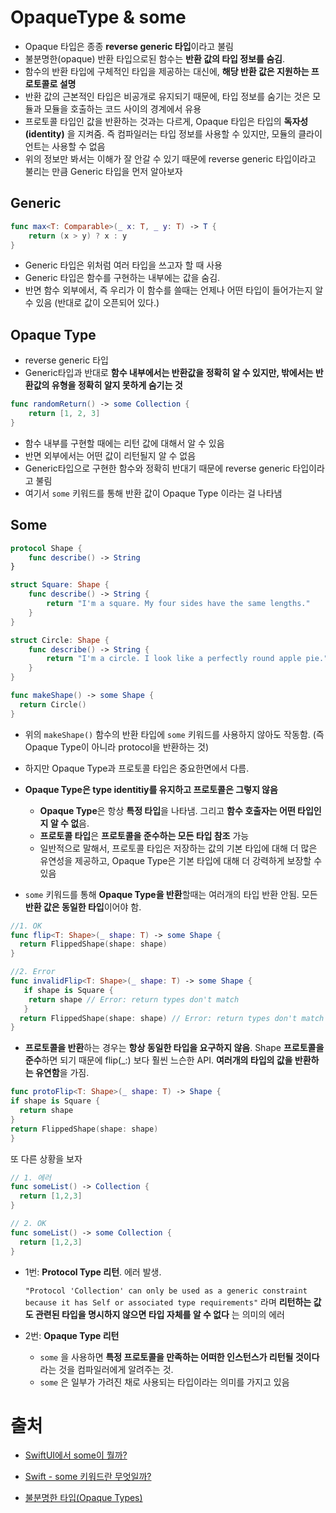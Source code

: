 
# OpaqueType & some
- Opaque 타입은 종종 **reverse generic 타입**이라고 불림
- 불분명한(opaque) 반환 타입으로된 함수는 **반환 값의 타입 정보를 숨김**.
- 함수의 반환 타입에 구체적인 타입을 제공하는 대신에, **해당 반환 값은 지원하는 프로토콜로 설명**
- 반환 값의 근본적인 타입은 비공개로 유지되기 때문에, 타입 정보를 숨기는 것은 모듈과 모듈을 호출하는 코드 사이의 경계에서 유용
- 프로토콜 타입인 값을 반환하는 것과는 다르게, Opaque 타입은 타입의 **독자성(identity)** 을 지켜줌. 즉 컴파일러는 타입 정보를 사용할 수 있지만, 모듈의 클라이언트는 사용할 수 없음
- 위의 정보만 봐서는 이해가 잘 안갈 수 있기 때문에 reverse generic 타입이라고 불리는 만큼 Generic 타입을 먼저 알아보자

## Generic 

```swift
func max<T: Comparable>(_ x: T, _ y: T) -> T {
    return (x > y) ? x : y
}
```

- Generic 타입은 위처럼 여러 타입을 쓰고자 할 때 사용
- Generic 타입은 함수를 구현하는 내부에는 값을 숨김.
- 반면 함수 외부에서, 즉 우리가 이 함수를 쓸때는 언제나 어떤 타입이 들어가는지 알 수 있음 (반대로 값이 오픈되어 있다.)

## Opaque Type

- reverse generic 타입
-  Generic타입과 반대로 **함수 내부에서는 반환값을 정확히 알 수 있지만, 밖에서는 반환값의 유형을 정확히 알지 못하게 숨기는 것**

```swift 
func randomReturn() -> some Collection {
    return [1, 2, 3]
}
```

- 함수 내부를 구현할 때에는 리턴 값에 대해서 알 수 있음
- 반면 외부에서는 어떤 값이 리턴될지 알 수 없음
- Generic타입으로 구현한 함수와 정확히 반대기 때문에  reverse generic 타입이라고 불림
- 여기서 `some` 키워드를 통해 반환 값이 Opaque Type 이라는 걸 나타냄

## Some

```swift 
protocol Shape {
    func describe() -> String
}

struct Square: Shape {
    func describe() -> String {
        return "I'm a square. My four sides have the same lengths."
    }
}

struct Circle: Shape {
    func describe() -> String {
        return "I'm a circle. I look like a perfectly round apple pie."
    }
}

func makeShape() -> some Shape {
  return Circle()
}
```

- 위의 `makeShape()` 함수의 반환 타입에 `some` 키워드를 사용하지 않아도 작동함. (즉 Opaque Type이 아니라 protocol을 반환하는 것)

- 하지만 Opaque Type과 프로토콜 타입은 중요한면에서 다름.

- **Opaque Type은 type identitiy를 유지하고 프로토콜은 그렇지 않음** 

  - **Opaque Type**은 항상 **특정 타입**을 나타냄. 그리고 **함수 호출자는 어떤 타입인지 알 수 없**음.
  - **프로토콜 타입**은 **프로토콜을 준수하는 모든 타입 참조** 가능 
  - 일반적으로 말해서, 프로토콜 타입은 저장하는 값의 기본 타입에 대해 더 많은 유연성을 제공하고, Opaque Type은 기본 타입에 대해 더 강력하게 보장할 수 있음

- `some` 키워드를 통해 **Opaque Type을 반환**할때는 여러개의 타입 반환 안됨. 모든 **반환 값은 동일한 타입**이어야 함. 

```swift 
//1. OK
func flip<T: Shape>(_ shape: T) -> some Shape { 
  return FlippedShape(shape: shape) 
}

//2. Error
func invalidFlip<T: Shape>(_ shape: T) -> some Shape {
   if shape is Square { 
    return shape // Error: return types don't match 
   } 
  return FlippedShape(shape: shape) // Error: return types don't match 
}
```

-  **프로토콜을 반환**하는 경우는 **항상 동일한 타입을 요구하지 않음**. Shape **프로토콜을 준수**하면 되기 때문에  flip(_:) 보다 훨씬 느슨한 API. **여러개의 타입의 값을 반환하는 유연함**을 가짐.

  ```swift 
func protoFlip<T: Shape>(_ shape: T) -> Shape { 
  if shape is Square { 
    return shape 
  } 
  return FlippedShape(shape: shape)
}
  ```

또 다른 상황을 보자

```swift 
// 1. 에러
func someList() -> Collection {
  return [1,2,3]
}

// 2. OK
func someList() -> some Collection {
  return [1,2,3]
}
```

- 1번: **Protocol Type 리턴**. 에러 발생.

  `"Protocol 'Collection' can only be used as a generic constraint because it has Self or associated type requirements"` 라며 **리턴하는 값도 관련된 타입을 명시하지 않으면 타입 자체를 알 수 없다** 는 의미의 에러

- 2번: **Opaque Type 리턴**

  - `some` 을 사용하면 **특정 프로토콜을 만족하는 어떠한 인스턴스가 리턴될 것이다** 라는 것을 컴파일러에게 알려주는 것.
  - `some` 은 일부가 가려진 채로 사용되는 타입이라는 의미를 가지고 있음

# 출처
- [SwiftUI에서 some이 뭘까?](https://usinuniverse.bitbucket.io/blog/some.html)
- [Swift - some 키워드란 무엇일까?](https://minosaekki.tistory.com/38)

- [불분명한 타입(Opaque Types)](https://kka7.tistory.com/353)
